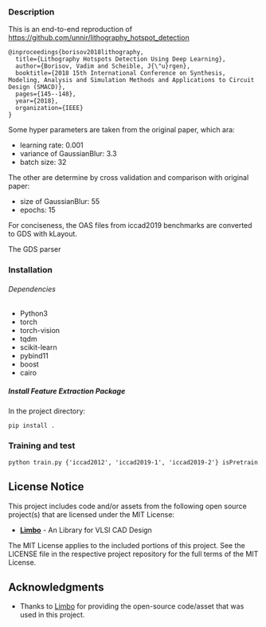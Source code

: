 ### Description

This is an end-to-end reproduction of https://github.com/unnir/lithography_hotspot_detection
```
@inproceedings{borisov2018lithography,
  title={Lithography Hotspots Detection Using Deep Learning},
  author={Borisov, Vadim and Scheible, J{\"u}rgen},
  booktitle={2018 15th International Conference on Synthesis, Modeling, Analysis and Simulation Methods and Applications to Circuit Design (SMACD)},
  pages={145--148},
  year={2018},
  organization={IEEE}
}
```

Some hyper parameters are taken from the original paper, which ara:
- learning rate: 0.001
- variance of GaussianBlur: 3.3
- batch size: 32

The other are determine by cross validation and comparison with original paper:
- size of GaussianBlur: 55
- epochs: 15

For conciseness, the OAS files from iccad2019 benchmarks are converted to GDS with kLayout.

The GDS parser 

### Installation

###### Dependencies
- Python3
- torch
- torch-vision
- tqdm
- scikit-learn
- pybind11
- boost
- cairo


##### Install Feature Extraction Package

In the project directory:
```
pip install .
```

### Training and test

```
python train.py {'iccad2012', 'iccad2019-1', 'iccad2019-2'} isPretrain
```

## License Notice

This project includes code and/or assets from the following open source project(s) that are licensed under the MIT License:

- **[Limbo](https://github.com/limbo018/Limbo)** -  An Library for VLSI CAD Design

The MIT License applies to the included portions of this project. See the LICENSE file in the respective project repository for the full terms of the MIT License.

## Acknowledgments

- Thanks to [Limbo](https://github.com/limbo018/Limbo) for providing the open-source code/asset that was used in this project.